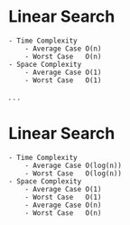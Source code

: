 # Linear Search
    - Time Complexity
        - Average Case O(n)
        - Worst Case   O(n)
    - Space Complexity 
        - Average Case O(1)
        - Worst Case   O(1)
.
.
.

# Linear Search
    - Time Complexity
        - Average Case O(log(n))
        - Worst Case   O(log(n))
    - Space Complexity 
        - Average Case O(1)
        - Worst Case   O(1)
        - Average Case O(n)
        - Worst Case   O(n)
